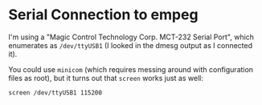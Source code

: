# Serial Connection to empeg

I'm using a "Magic Control Technology Corp. MCT-232 Serial Port", which
enumerates as `/dev/ttyUSB1` (I looked in the dmesg output as I connected it).

You could use `minicom` (which requires messing around with configuration files
as root), but it turns out that `screen` works just as well:

    screen /dev/ttyUSB1 115200
